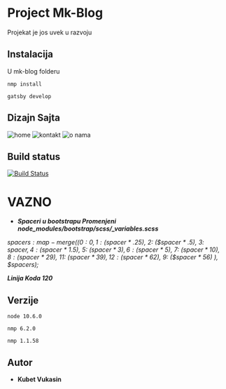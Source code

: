 # Project Mk-Blog

Projekat je jos uvek u razvoju

## Instalacija

U mk-blog folderu
```
nmp install
```
```
gatsby develop
```
## Dizajn Sajta
![home](https://user-images.githubusercontent.com/41026612/43161670-03433bf8-8f89-11e8-99c9-81c94f11e08a.png)
![kontakt](https://user-images.githubusercontent.com/41026612/43161671-0369dc90-8f89-11e8-941d-035deabbbeab.png)
![o nama](https://user-images.githubusercontent.com/41026612/43161672-0388c556-8f89-11e8-878f-9d94c4691f38.png)
## Build status
[![Build Status](https://travis-ci.org/akashnimare/foco.svg?branch=master)](https://travis-ci.org/akashnimare/foco)

# VAZNO

* ***Spaceri u bootstrapu Promenjeni node_modules/bootstrap/scss/_variables.scss***

*$spacers: map-merge((
  0: 0,
  1: ($spacer * .25),
  2: ($spacer * .5),
  3: $spacer,
  4: ($spacer * 1.5),
  5: ($spacer * 3),
  6: ($spacer * 5),
  7: ($spacer * 10),
  8: ($spacer * 29),
  11: ($spacer * 39),
  12: ($spacer * 62),
  9: ($spacer * 56)
), $spacers);*

***Linija Koda 120***

## Verzije
```
node 10.6.0
```
```
nmp 6.2.0
```
```
nmp 1.1.58
```
## Autor

* **Kubet Vukasin**
